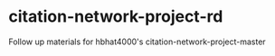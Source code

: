 citation-network-project-rd
===========================

Follow up materials for hbhat4000's citation-network-project-master
